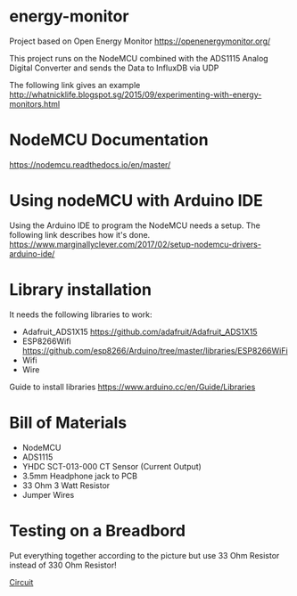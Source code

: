 # energy-monitor
Project based on Open Energy Monitor https://openenergymonitor.org/

This project runs on the NodeMCU combined with the ADS1115 Analog Digital Converter and sends the Data to InfluxDB via UDP

The following link gives an example             
http://whatnicklife.blogspot.sg/2015/09/experimenting-with-energy-monitors.html

# NodeMCU Documentation

https://nodemcu.readthedocs.io/en/master/

# Using nodeMCU with Arduino IDE

Using the Arduino IDE to program the NodeMCU needs a setup. The following link describes how it's done.
https://www.marginallyclever.com/2017/02/setup-nodemcu-drivers-arduino-ide/


# Library installation
 
It needs the following libraries to work:
 
 *	Adafruit_ADS1X15 https://github.com/adafruit/Adafruit_ADS1X15
 *	ESP8266Wifi https://github.com/esp8266/Arduino/tree/master/libraries/ESP8266WiFi
 *	Wifi  
 *	Wire 
 
 Guide to install libraries https://www.arduino.cc/en/Guide/Libraries
 
# Bill of Materials
*	NodeMCU 
*	ADS1115
*	YHDC SCT-013-000 CT Sensor (Current Output)
*	3.5mm Headphone jack to PCB
*	33 Ohm 3 Watt Resistor
*	Jumper Wires

# Testing on a Breadbord

Put everything together according to the picture but use 33 Ohm Resistor instead of 330 Ohm Resistor!

[Circuit](https://github.com/coderbunker/energy-monitor/blob/master/circuit_design.jpg)
